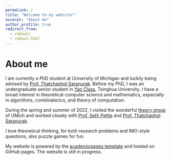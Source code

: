 ```yaml
---
permalink: /
title: "Welcome to my website!"
excerpt: "About me"
author_profile: true
redirect_from: 
  - /about/
  - /about.html
---
```


# About me

I am currently a PhD student at University of Michigan and luckily being advised by [Prof. Thatchaphol Saranurak](https://sites.google.com/site/thsaranurak/). Before my PhD, I was an undergraduate senior student in [Yao Class](https://iiis.tsinghua.edu.cn/en/yaoclass/), Tsinghua University. I have a broad interest in theoretical computer science and mathematics, especially in algorithms, combinatorics, and theory of computation.

During the spring and summer of 2022, I visited the wonderful [theory group](https://cse.engin.umich.edu/research/research-areas/theory-of-computation/) of UMich and worked closely with [Prof. Seth Pettie](https://web.eecs.umich.edu/~pettie/) and [Prof. Thatchaphol Saranurak](https://sites.google.com/site/thsaranurak/).

I love theoretical thinking, for both research problems and IMO-style questions, also puzzle games for fun.



My website is powered by the [academicpages template](https://academicpages.github.io) and hosted on GitHub pages. The website is still in progress.

